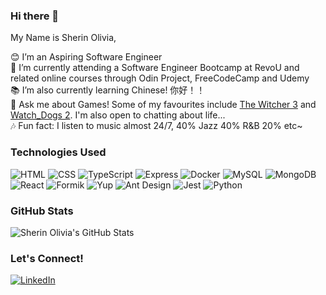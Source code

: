### Hi there 👋

My Name is Sherin Olivia,

😊 I’m an Aspiring Software Engineer <br>
🌱 I’m currently attending a Software Engineer Bootcamp at RevoU and related online courses through Odin Project, FreeCodeCamp and Udemy<br>
📚 I’m also currently learning Chinese! 你好！！<br>
💬 Ask me about Games! Some of my favourites include [The Witcher 3](https://www.thewitcher.com/us/en/witcher3#home) and [Watch_Dogs 2](https://www.ubisoft.com/en-sg/game/watch-dogs/watch-dogs-2). I'm also open to chatting about life...<br>
🎶 Fun fact: I listen to music almost 24/7, 40% Jazz 40% R&B 20% etc~<br>

### Technologies Used

![HTML](https://img.shields.io/badge/-HTML5-E34F26?logo=html5&logoColor=white&style=flat)
![CSS](https://img.shields.io/badge/-CSS3-1572B6?logo=css3&logoColor=white&style=flat)
![TypeScript](https://img.shields.io/badge/-TypeScript-3178C6?logo=typescript&logoColor=white&style=flat)
![Express](https://img.shields.io/badge/-Express-000000?logo=express&logoColor=white&style=flat)
![Docker](https://img.shields.io/badge/-Docker-2496ED?logo=docker&logoColor=white&style=flat)
![MySQL](https://img.shields.io/badge/-MySQL-4479A1?logo=mysql&logoColor=white&style=flat)
![MongoDB](https://img.shields.io/badge/-MongoDB-47A248?logo=mongodb&logoColor=white&style=flat)
![React](https://img.shields.io/badge/-React-61DAFB?logo=react&logoColor=white&style=flat)
![Formik](https://img.shields.io/badge/-Formik-61DAFB?logo=formik&logoColor=white&style=flat)
![Yup](https://img.shields.io/badge/-Yup-2C3E50?logo=yup&logoColor=white&style=flat)
![Ant Design](https://img.shields.io/badge/-Ant%20Design-0170FE?logo=antdesign&logoColor=white&style=flat)
![Jest](https://img.shields.io/badge/-Jest-C21325?logo=jest&logoColor=white&style=flat)
![Python](https://img.shields.io/badge/-Python-3776AB?logo=python&logoColor=white&style=flat)

### GitHub Stats
![Sherin Olivia's GitHub Stats](https://github-readme-stats.vercel.app/api?username=SherinOlivia&show_icons=true&count_private=true)

### Let's Connect!
[![LinkedIn](https://img.shields.io/badge/-LinkedIn-0077B5?logo=linkedin&logoColor=white&style=flat)](https://www.linkedin.com/in/sherin-olivia/)


<!--
**SherinOlivia/SherinOlivia** is a ✨ _special_ ✨ repository because its `README.md` (this file) appears on your GitHub profile.

Here are some ideas to get you started:

- 🔭 I’m an Aspiring Software Engineer 
- 🌱 I’m also learning Chinese! 
- 👯 I’m looking to collaborate on ...
- 🤔 I’m looking for help with ...
- 💬 Ask me about Games!
- 📫 How to reach me: ...
- 😄 Pronouns: ...
- 🎶 Fun fact: I listen to music almost 24/7 
-->
